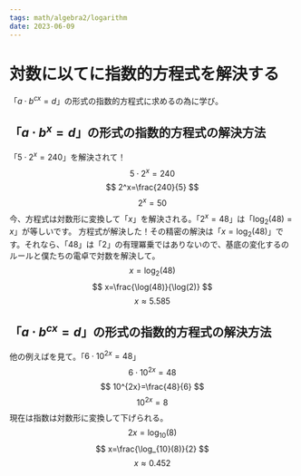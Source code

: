 ```yaml
---
tags: math/algebra2/logarithm
date: 2023-06-09
---
```


# 対数に以てに指数的方程式を解決する

「$a \cdot b^{cx}=d$」の形式の指数的方程式に求めるの為に学び。

## 「$a \cdot b^x=d$」の形式の指数的方程式の解決方法

「$5 \cdot 2^x=240$」を解決されて！
$$
5 \cdot 2^x=240
$$
$$
2^x=\frac{240}{5}
$$
$$
2^x=50
$$
今、方程式は対数形に変換して「$x$」を解決される。「$2^x=48$」は「$\log_{2}(48)=x$」が等しいです。
方程式が解決した！その精密の解決は「$x=\log_{2}(48)$」です。それなら、「$48$」は「$2$」の有理冪乗ではありないので、基底の変化するのルールと僕たちの電卓で対数を解決して。
$$
x=\log_{2}(48)
$$
$$
x=\frac{\log(48)}{\log(2)}
$$
$$
x\approx5.585
$$

## 「$a \cdot b^{cx}=d$」の形式の指数的方程式の解決方法

他の例えばを見て。「$6\cdot10^{2x}=48$」
$$
6\cdot10^{2x}=48
$$
$$
10^{2x}=\frac{48}{6}
$$
$$
10^{2x}=8
$$
現在は指数は対数形に変換して下げられる。
$$
2x=\log_{10}(8)
$$
$$
x=\frac{\log_{10}(8)}{2}
$$
$$
x\approx0.452
$$

